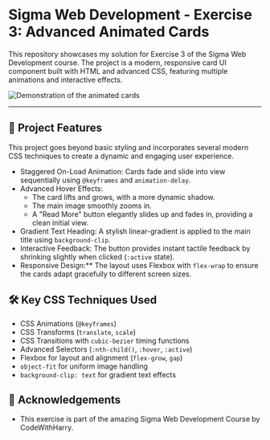 # Sigma Web Development - Exercise 3: Advanced Animated Cards

This repository showcases my solution for Exercise 3 of the Sigma Web Development course. The project is a modern, responsive card UI component built with HTML and advanced CSS, featuring multiple animations and interactive effects.

![Demonstration of the animated cards](demo.gif)

---

## 🚀 Project Features

This project goes beyond basic styling and incorporates several modern CSS techniques to create a dynamic and engaging user experience.

- Staggered On-Load Animation: Cards fade and slide into view sequentially using `@keyframes` and `animation-delay`.
- Advanced Hover Effects:
  - The card lifts and grows, with a more dynamic shadow.
  - The main image smoothly zooms in.
  - A "Read More" button elegantly slides up and fades in, providing a clean initial view.
- Gradient Text Heading: A stylish linear-gradient is applied to the main title using `background-clip`.
- Interactive Feedback: The button provides instant tactile feedback by shrinking slightly when clicked (`:active` state).
- Responsive Design:** The layout uses Flexbox with `flex-wrap` to ensure the cards adapt gracefully to different screen sizes.

## 🛠️ Key CSS Techniques Used

- CSS Animations (`@keyframes`)
- CSS Transforms (`translate`, `scale`)
- CSS Transitions with `cubic-bezier` timing functions
- Advanced Selectors (`:nth-child()`, `:hover`, `:active`)
- Flexbox for layout and alignment (`flex-grow`, `gap`)
- `object-fit` for uniform image handling
- `background-clip: text` for gradient text effects

## 🙏 Acknowledgements

- This exercise is part of the amazing Sigma Web Development Course by CodeWithHarry.
